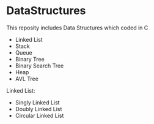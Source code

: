 # DataStructures

This reposity includes Data Structures which coded in C

- Linked List
- Stack
- Queue
- Binary Tree
- Binary Search Tree
- Heap
- AVL Tree





Linked List:

- Singly Linked List
- Doubly Linked List
- Circular Linked List

